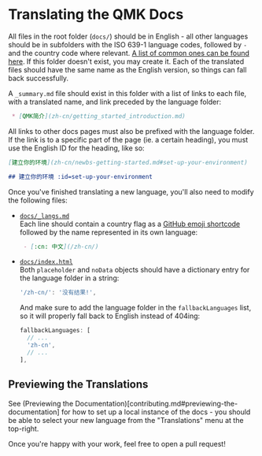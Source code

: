 # Translating the QMK Docs

All files in the root folder (`docs/`) should be in English - all other languages should be in subfolders with the ISO 639-1 language codes, followed by `-` and the country code where relevant. [A list of common ones can be found here](https://www.andiamo.co.uk/resources/iso-language-codes/). If this folder doesn't exist, you may create it. Each of the translated files should have the same name as the English version, so things can fall back successfully.

A `_summary.md` file should exist in this folder with a list of links to each file, with a translated name, and link preceded by the language folder:

```markdown
 * [QMK简介](zh-cn/getting_started_introduction.md)
```

All links to other docs pages must also be prefixed with the language folder. If the link is to a specific part of the page (ie. a certain heading), you must use the English ID for the heading, like so:

```markdown
[建立你的环境](zh-cn/newbs-getting-started.md#set-up-your-environment)

## 建立你的环境 :id=set-up-your-environment
```

Once you've finished translating a new language, you'll also need to modify the following files:

* [`docs/_langs.md`](https://github.com/qmk/qmk_firmware/blob/master/docs/_langs.md)  
  Each line should contain a country flag as a [GitHub emoji shortcode](https://github.com/ikatyang/emoji-cheat-sheet/blob/master/README.md#country-flag) followed by the name represented in its own language:

  ```markdown
   - [:cn: 中文](/zh-cn/)
  ```

* [`docs/index.html`](https://github.com/qmk/qmk_firmware/blob/master/docs/index.html)  
  Both `placeholder` and `noData` objects should have a dictionary entry for the language folder in a string:

  ```js
  '/zh-cn/': '没有结果!',
  ```

  And make sure to add the language folder in the `fallbackLanguages` list, so it will properly fall back to English instead of 404ing:

  ```js
  fallbackLanguages: [
    // ...
    'zh-cn',
    // ...
  ],
  ```

## Previewing the Translations

See (Previewing the Documentation)[contributing.md#previewing-the-documentation] for how to set up a local instance of the docs - you should be able to select your new language from the "Translations" menu at the top-right.

Once you're happy with your work, feel free to open a pull request!
